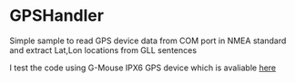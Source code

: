 # GPSHandler
Simple sample to read GPS device data from COM port in NMEA standard and extract Lat,Lon locations from GLL sentences

I test the code using G-Mouse IPX6 GPS device which is avaliable [here](https://www.amazon.co.uk/G-mouse-Receiver-External-Raspberry-Wishiot/dp/B07T49LQ9Q/)

